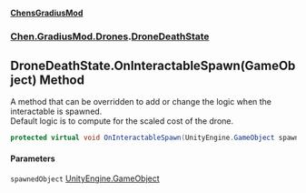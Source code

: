 #### [ChensGradiusMod](index 'index')
### [Chen.GradiusMod.Drones](Y_iPobZkdIiJ9feSuBjDaQ 'Chen.GradiusMod.Drones').[DroneDeathState](8ui+PJgGZL18czsU0lHbsw 'Chen.GradiusMod.Drones.DroneDeathState')
## DroneDeathState.OnInteractableSpawn(GameObject) Method
A method that can be overridden to add or change the logic when the interactable is spawned.  
Default logic is to compute for the scaled cost of the drone.  
```csharp
protected virtual void OnInteractableSpawn(UnityEngine.GameObject spawnedObject);
```
#### Parameters
<a name='Chen_GradiusMod_Drones_DroneDeathState_OnInteractableSpawn(UnityEngine_GameObject)_spawnedObject'></a>
`spawnedObject` [UnityEngine.GameObject](https://docs.microsoft.com/en-us/dotnet/api/UnityEngine.GameObject 'UnityEngine.GameObject')  
  
